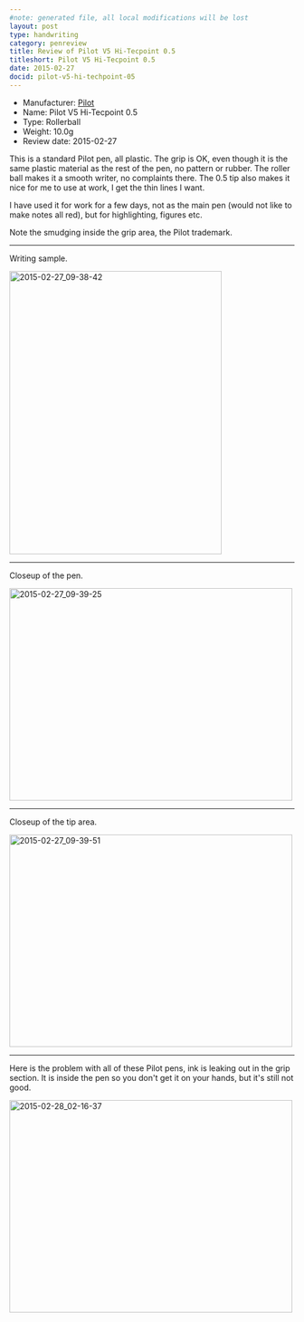 ```yaml
---
#note: generated file, all local modifications will be lost
layout: post
type: handwriting
category: penreview
title: Review of Pilot V5 Hi-Tecpoint 0.5
titleshort: Pilot V5 Hi-Tecpoint 0.5
date: 2015-02-27
docid: pilot-v5-hi-techpoint-05
---
```


* Manufacturer: [Pilot](/a/b/c/pilot.html)
* Name: Pilot V5 Hi-Tecpoint 0.5
* Type: Rollerball
* Weight: 10.0g
* Review date: 2015-02-27

This is a standard Pilot pen, all plastic. The grip is OK, even though
it is the same plastic material as the rest of the pen, no pattern or
rubber. The roller ball makes it a smooth writer, no complaints there. The
0.5 tip also makes it nice for me to use at work, I get the thin lines
I want.

I have used it for work for a few days, not as the main pen (would not like to make notes all red), but for highlighting, figures etc.

Note the smudging inside the grip area, the Pilot trademark.

---
Writing sample.

<a href="https://www.flickr.com/photos/131463957@N06/16477962888" title="2015-02-27_09-38-42 by Silent Norwegian, on Flickr"><img src="https://farm9.staticflickr.com/8642/16477962888_b3de0991e8.jpg" width="375" height="500" alt="2015-02-27_09-38-42"></a>

---
Closeup of the pen.

<a href="https://www.flickr.com/photos/131463957@N06/16479397999" title="2015-02-27_09-39-25 by Silent Norwegian, on Flickr"><img src="https://farm9.staticflickr.com/8625/16479397999_872510ab08.jpg" width="500" height="375" alt="2015-02-27_09-39-25"></a>

---
Closeup of the tip area.

<a href="https://www.flickr.com/photos/131463957@N06/16458238197" title="2015-02-27_09-39-51 by Silent Norwegian, on Flickr"><img src="https://farm9.staticflickr.com/8617/16458238197_a4c0e138cd.jpg" width="500" height="375" alt="2015-02-27_09-39-51"></a>

---
Here is the problem with all of these Pilot pens, ink is leaking out in
the grip section. It is inside the pen so you don't get it on your hands,
but it's still not good.

<a href="https://www.flickr.com/photos/131463957@N06/16670370142" title="2015-02-28_02-16-37 by Silent Norwegian, on Flickr"><img src="https://farm9.staticflickr.com/8633/16670370142_3075e371cb.jpg" width="500" height="375" alt="2015-02-28_02-16-37"></a>

